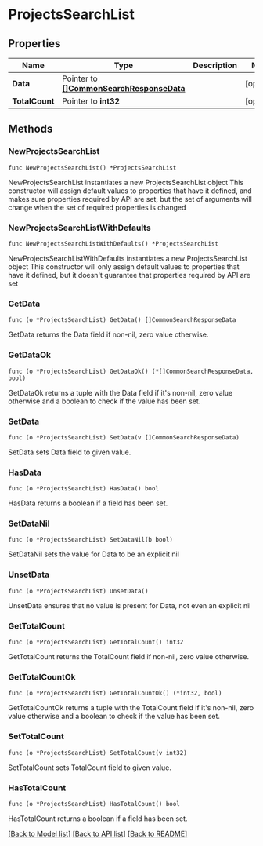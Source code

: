 # ProjectsSearchList

## Properties

Name | Type | Description | Notes
------------ | ------------- | ------------- | -------------
**Data** | Pointer to [**[]CommonSearchResponseData**](CommonSearchResponseData.md) |  | [optional] 
**TotalCount** | Pointer to **int32** |  | [optional] 

## Methods

### NewProjectsSearchList

`func NewProjectsSearchList() *ProjectsSearchList`

NewProjectsSearchList instantiates a new ProjectsSearchList object
This constructor will assign default values to properties that have it defined,
and makes sure properties required by API are set, but the set of arguments
will change when the set of required properties is changed

### NewProjectsSearchListWithDefaults

`func NewProjectsSearchListWithDefaults() *ProjectsSearchList`

NewProjectsSearchListWithDefaults instantiates a new ProjectsSearchList object
This constructor will only assign default values to properties that have it defined,
but it doesn't guarantee that properties required by API are set

### GetData

`func (o *ProjectsSearchList) GetData() []CommonSearchResponseData`

GetData returns the Data field if non-nil, zero value otherwise.

### GetDataOk

`func (o *ProjectsSearchList) GetDataOk() (*[]CommonSearchResponseData, bool)`

GetDataOk returns a tuple with the Data field if it's non-nil, zero value otherwise
and a boolean to check if the value has been set.

### SetData

`func (o *ProjectsSearchList) SetData(v []CommonSearchResponseData)`

SetData sets Data field to given value.

### HasData

`func (o *ProjectsSearchList) HasData() bool`

HasData returns a boolean if a field has been set.

### SetDataNil

`func (o *ProjectsSearchList) SetDataNil(b bool)`

 SetDataNil sets the value for Data to be an explicit nil

### UnsetData
`func (o *ProjectsSearchList) UnsetData()`

UnsetData ensures that no value is present for Data, not even an explicit nil
### GetTotalCount

`func (o *ProjectsSearchList) GetTotalCount() int32`

GetTotalCount returns the TotalCount field if non-nil, zero value otherwise.

### GetTotalCountOk

`func (o *ProjectsSearchList) GetTotalCountOk() (*int32, bool)`

GetTotalCountOk returns a tuple with the TotalCount field if it's non-nil, zero value otherwise
and a boolean to check if the value has been set.

### SetTotalCount

`func (o *ProjectsSearchList) SetTotalCount(v int32)`

SetTotalCount sets TotalCount field to given value.

### HasTotalCount

`func (o *ProjectsSearchList) HasTotalCount() bool`

HasTotalCount returns a boolean if a field has been set.


[[Back to Model list]](../README.md#documentation-for-models) [[Back to API list]](../README.md#documentation-for-api-endpoints) [[Back to README]](../README.md)


